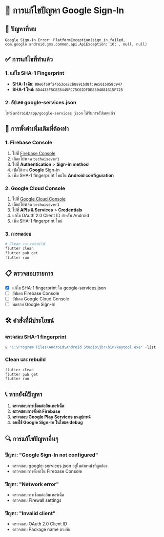 # 🔧 การแก้ไขปัญหา Google Sign-In

## 🚨 ปัญหาที่พบ
```
Google Sign-In Error: PlatformException(sign_in_failed, com.google.android.gms.common.api.ApiException: 10: , null, null)
```

## ✅ การแก้ไขที่ทำแล้ว

### 1. **แก้ไข SHA-1 Fingerprint**
- **SHA-1 เดิม:** `89e6f69f24b53ce2cb8891bd8fc9e501b858c947`
- **SHA-1 ใหม่:** `BD4433F5C8E8445FC75C02DFDE8594881B15F725`

### 2. **อัปเดต google-services.json**
ไฟล์ `android/app/google-services.json` ได้รับการอัปเดตแล้ว

## 🔧 การตั้งค่าเพิ่มเติมที่ต้องทำ

### 1. **Firebase Console**
1. ไปที่ [Firebase Console](https://console.firebase.google.com/)
2. เลือกโปรเจค `techwisever1`
3. ไปที่ **Authentication** > **Sign-in method**
4. เปิดใช้งาน **Google** Sign-in
5. เพิ่ม SHA-1 fingerprint ใหม่ใน **Android configuration**

### 2. **Google Cloud Console**
1. ไปที่ [Google Cloud Console](https://console.cloud.google.com/)
2. เลือกโปรเจค `techwisever1`
3. ไปที่ **APIs & Services** > **Credentials**
4. แก้ไข OAuth 2.0 Client ID สำหรับ Android
5. เพิ่ม SHA-1 fingerprint ใหม่

### 3. **การทดสอบ**
```bash
# Clean และ rebuild
flutter clean
flutter pub get
flutter run
```

## 📋 ตรวจสอบรายการ

- [x] แก้ไข SHA-1 fingerprint ใน google-services.json
- [ ] อัปเดต Firebase Console
- [ ] อัปเดต Google Cloud Console
- [ ] ทดสอบ Google Sign-In

## 🛠️ คำสั่งที่มีประโยชน์

### ตรวจสอบ SHA-1 fingerprint
```powershell
& "C:\Program Files\Android\Android Studio\jbr\bin\keytool.exe" -list -v -keystore "$env:USERPROFILE\.android\debug.keystore" -alias androiddebugkey -storepass android -keypass android
```

### Clean และ rebuild
```bash
flutter clean
flutter pub get
flutter run
```

## 📞 หากยังมีปัญหา

1. **ตรวจสอบการเชื่อมต่ออินเทอร์เน็ต**
2. **ตรวจสอบการตั้งค่า Firebase**
3. **ตรวจสอบ Google Play Services บนอุปกรณ์**
4. **ลองใช้ Google Sign-In ในโหมด debug**

## 🔍 การแก้ไขปัญหาอื่นๆ

### ปัญหา: "Google Sign-In not configured"
- ตรวจสอบ google-services.json อยู่ในตำแหน่งที่ถูกต้อง
- ตรวจสอบการตั้งค่าใน Firebase Console

### ปัญหา: "Network error"
- ตรวจสอบการเชื่อมต่ออินเทอร์เน็ต
- ตรวจสอบ Firewall settings

### ปัญหา: "Invalid client"
- ตรวจสอบ OAuth 2.0 Client ID
- ตรวจสอบ Package name ตรงกัน 
